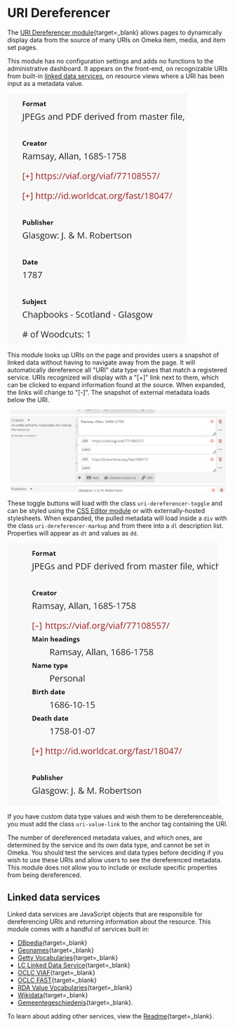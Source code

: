 # URI Dereferencer

The [URI Dereferencer module](https://omeka.org/s/modules/UriDereferencer/){target=_blank} allows pages to dynamically display data from the source of many URIs on Omeka item, media, and item set pages. 

This module has no configuration settings and adds no functions to the administrative dashboard. It appears on the front-end, on recognizable URIs from built-in [linked data services](#linked-data-services), on resource views where a URI has been input as a metadata value.

![Two URIs in the Creator field with [+] toggle links beside them.](modulesfiles/uri-display.png)

This module looks up URIs on the page and provides users a snapshot of linked data without having to navigate away from the page. It will automatically dereference all "URI" data type values that match a registered service. URIs recognized will display with a "[+]" link next to them, which can be clicked to expand information found at the source. When expanded, the links will change to "[-]". The snapshot of external metadata loads below the URI.

![URI entries on the Item edit page.](modulesfiles/uri-entry.png)

These toggle buttons will load with the class `uri-dereferencer-toggle` and can be styled using the [CSS Editor module](../csseditor.md) or with externally-hosted stylesheets. When expanded, the pulled metadata will load inside a `div` with the class `uri-dereferencer-markup` and from there into a `dl` description list. Properties will appear as `dt` and values as `dd`. 

![The same URI entries displayed on the Item view page, expanded to show the information from the URIs.](modulesfiles/uri-expanded.png)

If you have custom data type values and wish them to be dereferenceable, you must add the class `uri-value-link` to the anchor tag containing the URI.

The number of dereferenced metadata values, and which ones, are determined by the service and its own data type, and cannot be set in Omeka. You should test the services and data types before deciding if you wish to use these URIs and allow users to see the dereferenced metadata. This module does not allow you to include or exclude specific properties from being dereferenced.

## Linked data services

Linked data services are JavaScript objects that are responsible for dereferencing URIs and returning information about the resource. This module comes with a handful of services built in:

- [DBpedia](https://wiki.dbpedia.org/){target=_blank}
- [Geonames](https://www.geonames.org/){target=_blank}
- [Getty Vocabularies](https://www.getty.edu/research/tools/vocabularies/){target=_blank}
- [LC Linked Data Service](http://id.loc.gov/){target=_blank}
- [OCLC VIAF](https://www.oclc.org/en/viaf.html){target=_blank}
- [OCLC FAST](http://fast.oclc.org/){target=_blank}
- [RDA Value Vocabularies](http://www.rdaregistry.info/termList/){target=_blank}
- [Wikidata](https://www.wikidata.org/wiki/Wikidata:Main_Page){target=_blank}
- [Gemeentegeschiedenis](https://www.gemeentegeschiedenis.nl/){target=_blank}.

To learn about adding other services, view the [Readme](https://omeka.org/s/modules/UriDereferencer/){target=_blank}.